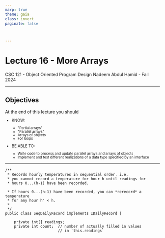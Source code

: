 ```yaml
---
marp: true
theme: gaia
class: invert
paginate: false



---
```

# Lecture 16 - More Arrays
CSC 121 - Object Oriented Program Design
Nadeem Abdul Hamid - Fall 2024

<!-- paginate: skip -->
<!-- _class: lead -->



---
## Objectives
<style scoped>ul  { font-size: 90%; line-height: 100%; }</style>

At the end of this lecture you should
- KNOW:
    - "Partial arrays"
    - "Parallel arrays"
    - Arrays of objects
    - For loops

- BE ABLE TO:
    - Write code to process and update parallel arrays and arrays of objects
    - Implement and test different realizations of a data type specified by an interface

<!-- paginate: true -->
<!-- footer: 16 - More Arrays -->


---

```
/**
 * Records hourly temperatures in sequential order, i.e.
 * you cannot record a temperature for hour h until readings for
 * hours 0...(h-1) have been recorded.
 
 * If hours 0...(h-1) have been recorded, you can *rerecord* a temperature
 * for any hour h' < h.
 * 
 */
public class SeqDailyRecord implements IDailyRecord {

	private int[] readings;
	private int count;  // number of actually filled in values
						// in `this.readings`
```